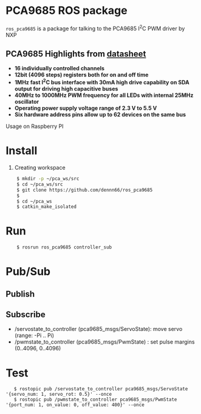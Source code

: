 PCA9685 ROS package
=======

`ros_pca9685` is a package  for talking to the PCA9685 I<sup>2</sup>C PWM driver by NXP

PCA9685 Highlights from [datasheet](http://www.nxp.com/documents/data_sheet/PCA9685.pdf)
--------

*	**16 individually controlled channels**
*	**12bit (4096 steps) registers both for on and off time**
*	**1MHz fast I<sup>2</sup>C bus interface with 30mA high drive capability on SDA output for driving high capacitive buses**
*	**40MHz to 1000MHz PWM frequency for all LEDs with internal 25MHz oscillator**
*	**Operating power supply voltage range of 2.3 V to 5.5 V**
*	**Six hardware address pins allow up to 62 devices on the same bus**

Usage on Raspberry PI

Install
===============

1. Creating workspace

```bash
    $ mkdir -p ~/pca_ws/src
    $ cd ~/pca_ws/src
    $ git clone https://github.com/dennn66/ros_pca9685
    $ 
    $ cd ~/pca_ws
    $ catkin_make_isolated
```
Run
================

```bash
    $ rosrun ros_pca9685 controller_sub
```

Pub/Sub
=================

Publish
-----------

Subscribe
-----------
* /servostate_to_controller (pca9685_msgs/ServoState): move servo (range: -Pi .. Pi)
* /pwmstate_to_controller   (pca9685_msgs/PwmState)  : set pulse margins (0..4096, 0..4096)

Test
=================

```
   $ rostopic pub /servostate_to_controller pca9685_msgs/ServoState '{servo_num: 1, servo_rot: 0.5}' --once
   $ rostopic pub /pwmstate_to_controller pca9685_msgs/PwmState '{port_num: 1, on_value: 0, off_value: 400}' --once

```
